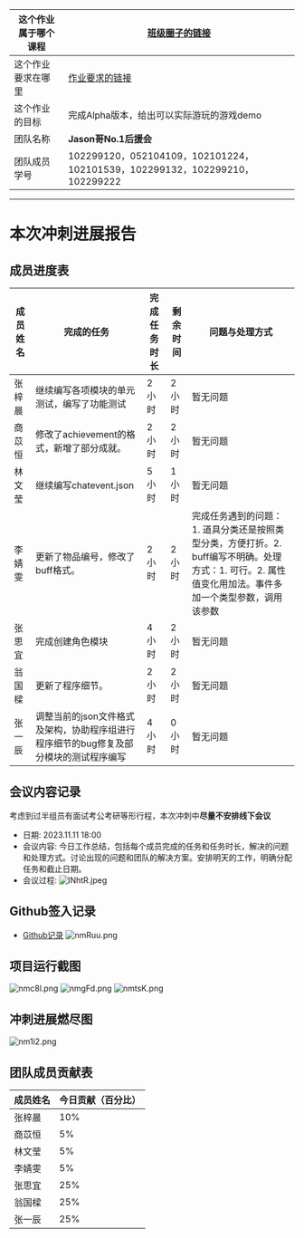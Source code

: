 | 这个作业属于哪个课程 | [班级圈子的链接](https://bbs.csdn.net/forums/fzusdn-0831) |
|---------------------|--------------------------------------------------------------|
| 这个作业要求在哪里  | [作业要求的链接](https://bbs.csdn.net/topics/617519084)    |
| 这个作业的目标     | 完成Alpha版本，给出可以实际游玩的游戏demo |
| 团队名称           | **Jason哥No.1后援会**                                        |
| 团队成员学号       | 102299120，052104109，102101224，102101539，102299132，102299210，102299222 |

---
# 本次冲刺进展报告

## 成员进度表

| 成员姓名  | 完成的任务                | 完成任务时长 | 剩余时间 | 问题与处理方式 |
| ---------- | ------------------------- | ----------- | -------- | -------------- |
| 张梓晨     | 继续编写各项模块的单元测试，编写了功能测试 | 2 小时      | 2 小时  | 暂无问题 |
| 商苡恒     | 修改了achievement的格式，新增了部分成就。 | 2 小时      | 2 小时  | 暂无问题 |
| 林文莹     | 继续编写chatevent.json | 5 小时      |  1 小时 | 暂无问题 |
|李婧雯|更新了物品编号，修改了buff格式。|2 小时|2 小时|完成任务遇到的问题：1. 道具分类还是按照类型分类，方便打折。2. buff编写不明确。处理方式：1. 可行。2. 属性值变化用加法。事件多加一个类型参数，调用该参数|
|张思宜|完成创建角色模块|4 小时|2 小时|暂无问题|
|翁国樑|更新了程序细节。|2 小时|2 小时|暂无问题|
|张一辰|调整当前的json文件格式及架构，协助程序组进行程序细节的bug修复及部分模块的测试程序编写|4 小时|0 小时|暂无问题|

## 会议内容记录

考虑到过半组员有面试考公考研等形行程，本次冲刺中**尽量不安排线下会议**

- 日期: 2023.11.11 18:00
- 会议内容: 今日工作总结，包括每个成员完成的任务和任务时长，解决的问题和处理方式。讨论出现的问题和团队的解决方案。安排明天的工作，明确分配任务和截止日期。
- 会议过程: 
![lNhtR.jpeg](https://i0.imgs.ovh/2023/11/11/lNhtR.jpeg)


## Github签入记录

- [Github记录](https://github.com/Leen-Ouyang/Plugin/commits/main)
![nmRuu.png](https://i0.imgs.ovh/2023/11/14/nmRuu.png)

## 项目运行截图

![nmc8l.png](https://i0.imgs.ovh/2023/11/14/nmc8l.png)
![nmgFd.png](https://i0.imgs.ovh/2023/11/14/nmgFd.png)
![nmtsK.png](https://i0.imgs.ovh/2023/11/14/nmtsK.png)


## 冲刺进展燃尽图

![nm1i2.png](https://i0.imgs.ovh/2023/11/14/nm1i2.png)

## 团队成员贡献表

| 成员姓名     | 今日贡献（百分比） |
| ----------  | ------------------- |
| 张梓晨     | 10%                |
| 商苡恒     | 5%                |
| 林文莹     | 5%                |
| 李婧雯     | 5%                |
| 张思宜     | 25%                 |
| 翁国樑     | 25%                |
| 张一辰     | 25%                |
